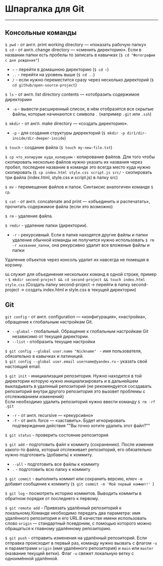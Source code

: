 # Шпаргалка для Git  
----
## Консольные команды  
```$ pwd``` - от англ. print working directory — «показать рабочую папку»  
```$ cd``` - от англ. change directory — «сменить директорию». Если в названии папки есть пробелы то записать в кавычках (```$ cd "Фотографии с дня рождения"```)
- ```~``` - перейти в домашнюю директорию (```$ cd ~```)  
- ```..``` - перейти на уровень выше (```$ cd ..```)
- ```/``` - если нужно переместится сразу через несколько директорий (```$ cd github/open-source-project```)

```$ ls``` - от англ. list directory contents — «отобразить содержимое директории»
- ```-a``` - вывести расширенный список, в нём отобразятся все скрытые файлы, которые начинаются с символа ```.``` (например ```.git``` или ```.ssh```)

```$ mkdir``` - от англ. make directory — «создать директорию».
- ```-p``` - для создания структуры дирректорий (```$ mkdir -p dir1/dir-inside/dir-deeper-inside```)

```$ touch``` - создание файла (```$ touch my-new-file.txt```)

```$ cp что_копируем куда_копируем``` - копирование файлов. Для того чтобы скопировать несколько файлов нужно указать их названия через пробел, последнее название в команде это всегда место куда нужно скопировать (```$ cp index.html style.css script.js src/``` - скопировать три файла (index.html, style.css и script.js) в папку src)

```$ mv``` - перемещение файлов и папок. Синтаксис аналогичен команде ```$ cp```.

```$ cat``` - от англ. concatenate and print — «объединить и распечатать», прочитать содержимое файла (если это возможно)

```$ rm``` - удаление файла.

```$ rmdir``` - удаление папки (директории). 
- ```-r``` - рекурсивный. Если в папке находятся другие файлы и папки удаление обычной команды не получится нужно использовать ```$ rm -r название_папки```, она рекурсивно удалит все вложеные файлы и папки

Удаление объектов через консоль удалит их навсегда не помещая в корзину.

```&&``` служит для объединения нескольких команд в одной строке, пример - ```$ mkdir second-project && cd second-project && touch index.html style.css``` (Создать папку second-project -> перейти в папку second-project -> создать index.html и style.css в текущей директории)

## Git
```git config``` - от англ. configuration — «конфигурация», «настройка», обращение к глобальным настройкам Git.  

- ```--global``` - глобальный. Обращение к глобальным настройкам Git независимо от текущей директории. 
- ```--list``` - отобразить текущие настройки

```$ git config --global user.name "Nickname" ``` - имя пользователя, обязательно в кавычках и латиницей.  
```$ git config --global user.email username@yandex.ru``` - указать свой настоящий email.

```$ git init``` - инициализация репозитория. Нужно находится в той директории которую нужно инициализировать и в дальнейшем выкладывать в удалнный репозиторий (не рекомендуется сосздавать репозиторий внутри другого репозитория это вызовет проблемы с отслеживанием изменений)  
Если необходимо удалить репозиторий нужно ввести команду ```$ rm -rf .git```
- ```-r``` - от англ. recursive — «рекурсивно»
- ```-f``` - от англ. force — «заставить». Будет игнорировать подтверждения действия ""Вы точно хотите удалить этот файл?""

```$ git status``` - проверить состояние репозитория

```$ git add``` - подготовить файл к коммиту (сохранению). После измения какого-то файла, который отслеживает репозиторий, его обязательно нужно подготовить (добавить) к коммиту.
- ```--all``` - подготовить все файлы к коммиту
- ```.``` - подготовить всю папку к коммиту

```$ git commit``` - выполнить коммит или сохранить версию, ключ ```-m``` добавит сообщение к коммиту (```$ git commit -m 'Мой первый коммит!' ```)

```$ git log``` - посмотреть историю коммитов. Выводить коммиты в обратном порядке от последнего к первому.

```$ git remote add``` - Привязать удалённый репозиторий к локальному.Команде необходимо передать два параметра: имя удалённого репозитория и его URL.В качестве имени использовать слово ```origin``` — стандартный псевдоним, с помощью которого можно обращаться к главному удалённому репозиторию.

```$ git push``` - отправить изменения на удалённый репозиторий. Если отправка происходит в первый раз, команду нужно вызвать с флагом ```-u``` и параметрами ```origin``` (имя удалённого репозитория) и ```main``` или ```master``` (название текущей ветки). Флаг ```-u``` свяжет локальную ветку с одноимённой удалённой.